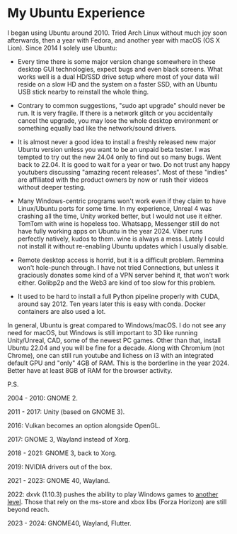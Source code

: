 # My Ubuntu Experience

I began using Ubuntu around 2010. Tried Arch Linux without much joy soon afterwards, then a year with Fedora, and another year with macOS (OS X Lion). Since 2014 I solely use Ubuntu:

- Every time there is some major version change somewhere in these desktop GUI technologies, expect bugs and even black screens. What works well is a dual HD/SSD drive setup where most of your data will reside on a slow HD and the system on a faster SSD, with an Ubuntu USB stick nearby to reinstall the whole thing.

- Contrary to common suggestions, "sudo apt upgrade" should never be run. It is very fragile. If there is a network glitch or you accidentally cancel the upgrade, you may lose the whole desktop environment or something equally bad like the network/sound drivers.

- It is almost never a good idea to install a freshly released new major Ubuntu version unless you want to be an unpaid beta tester. I was tempted to try out the new 24.04 only to find out so many bugs. Went back to 22.04. It is good to wait for a year or two. Do not trust any happy youtubers discussing "amazing recent releases". Most of these "indies" are affiliated with the product owners by now or rush their videos without deeper testing.

- Many Windows-centric programs won't work even if they claim to have Linux/Ubuntu ports for some time. In my experience, Unreal 4 was crashing all the time, Unity worked better, but I would not use it either. TomTom with wine is hopeless too.
  Whatsapp, Messenger still do not have fully working apps on Ubuntu in the year 2024. Viber runs perfectly natively, kudos to them. wine is always a mess. Lately I could not install it without re-enabling Ubuntu updates which I usually disable.

- Remote desktop access is horrid, but it is a difficult problem. Remmina won't hole-punch through. I have not tried Connections, but unless it graciously donates some kind of a VPN server behind it, that won't work either. Golibp2p and the Web3 are kind of too slow for this problem.

- It used to be hard to install a full Python pipeline properly with CUDA, around say 2012. Ten years later this is easy with conda. Docker containers are also used a lot.

In general, Ubuntu is great compared to Windows/macOS. I do not see any need for macOS, but Windows is still important to 3D like running Unity/Unreal, CAD, some of the newest PC games. Other than that, install Ubuntu 22.04 and you will be fine for a decade. Along with Chromium (not Chrome), one can still run youtube and lichess on i3 with an integrated default GPU and "only" 4GB of RAM. This is the borderline in the year 2024. Better have at least 8GB of RAM for the browser activity.

P.S.

2004 - 2010: GNOME 2.

2011 - 2017: Unity (based on GNOME 3).

2016: Vulkan becomes an option alongside OpenGL.

2017: GNOME 3, Wayland instead of Xorg.

2018 - 2021: GNOME 3, back to Xorg.

2019: NVIDIA drivers out of the box.

2021 - 2023: GNOME 40, Wayland.

2022: dxvk (1.10.3) pushes the ability to play Windows games to [another level](https://github.com/doitsujin/dxvk/issues/3789). Those that rely on the ms-store and xbox libs (Forza Horizon) are still beyond reach.

2023 - 2024: GNOME40, Wayland, Flutter.
